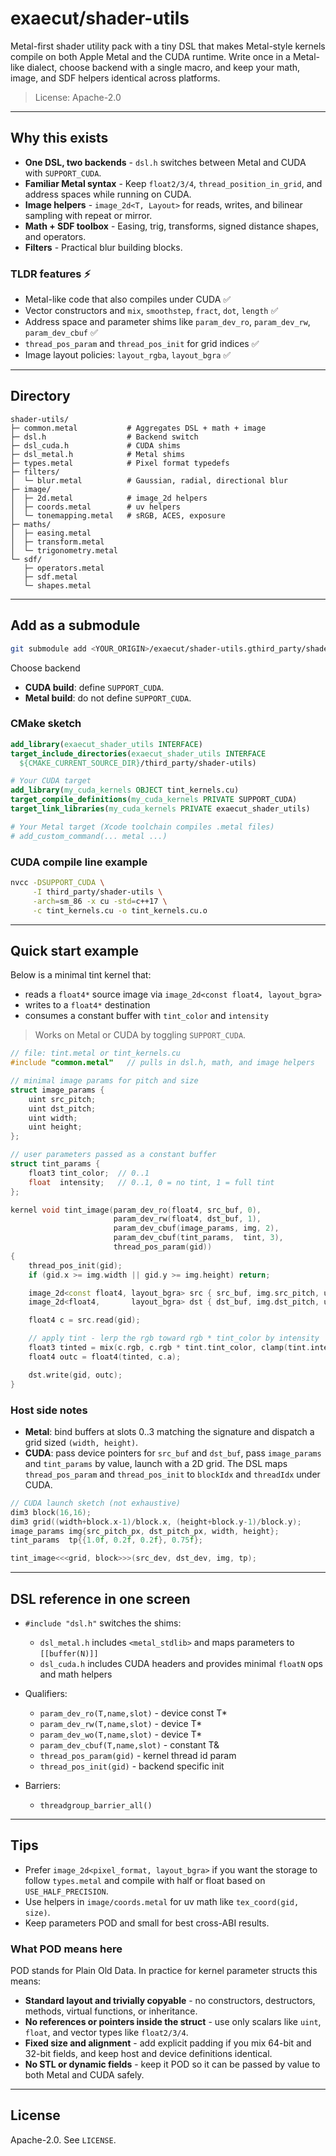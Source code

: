 # exaecut/shader-utils

Metal-first shader utility pack with a tiny DSL that makes Metal-style kernels
compile on both Apple Metal and the CUDA runtime. Write once in a Metal-like
dialect, choose backend with a single macro, and keep your math, image, and SDF
helpers identical across platforms.

> License: Apache-2.0

---

## Why this exists

- **One DSL, two backends** - `dsl.h` switches between Metal and CUDA with
  `SUPPORT_CUDA`.
- **Familiar Metal syntax** - Keep `float2/3/4`, `thread_position_in_grid`, and
  address spaces while running on CUDA.
- **Image helpers** - `image_2d<T, Layout>` for reads, writes, and bilinear
  sampling with repeat or mirror.
- **Math + SDF toolbox** - Easing, trig, transforms, signed distance shapes, and
  operators.
- **Filters** - Practical blur building blocks.

### TLDR features ⚡️

- Metal-like code that also compiles under CUDA ✅
- Vector constructors and `mix`, `smoothstep`, `fract`, `dot`, `length` ✅
- Address space and parameter shims like `param_dev_ro`, `param_dev_rw`,
  `param_dev_cbuf` ✅
- `thread_pos_param` and `thread_pos_init` for grid indices ✅
- Image layout policies: `layout_rgba`, `layout_bgra` ✅

---

## Directory

```dir
shader-utils/
├─ common.metal           # Aggregates DSL + math + image
├─ dsl.h                  # Backend switch
├─ dsl_cuda.h             # CUDA shims
├─ dsl_metal.h            # Metal shims
├─ types.metal            # Pixel format typedefs
├─ filters/
│  └─ blur.metal          # Gaussian, radial, directional blur
├─ image/
│  ├─ 2d.metal            # image_2d helpers
│  ├─ coords.metal        # uv helpers
│  └─ tonemapping.metal   # sRGB, ACES, exposure
├─ maths/
│  ├─ easing.metal
│  ├─ transform.metal
│  └─ trigonometry.metal
└─ sdf/
   ├─ operators.metal
   ├─ sdf.metal
   └─ shapes.metal
```

---

## Add as a submodule

```bash
git submodule add <YOUR_ORIGIN>/exaecut/shader-utils.gthird_party/shader-utilsThen include headers from `third_party/shader-utils
```

Choose backend

- **CUDA build**: define `SUPPORT_CUDA`.
- **Metal build**: do not define `SUPPORT_CUDA`.

### CMake sketch

```cmake
add_library(exaecut_shader_utils INTERFACE)
target_include_directories(exaecut_shader_utils INTERFACE
  ${CMAKE_CURRENT_SOURCE_DIR}/third_party/shader-utils)

# Your CUDA target
add_library(my_cuda_kernels OBJECT tint_kernels.cu)
target_compile_definitions(my_cuda_kernels PRIVATE SUPPORT_CUDA)
target_link_libraries(my_cuda_kernels PRIVATE exaecut_shader_utils)

# Your Metal target (Xcode toolchain compiles .metal files)
# add_custom_command(... metal ...)
````

### CUDA compile line example

```bash
nvcc -DSUPPORT_CUDA \
     -I third_party/shader-utils \
     -arch=sm_86 -x cu -std=c++17 \
     -c tint_kernels.cu -o tint_kernels.cu.o
```

---

## Quick start example

Below is a minimal tint kernel that:

- reads a `float4*` source image via `image_2d<const float4, layout_bgra>`
- writes to a `float4*` destination
- consumes a constant buffer with `tint_color` and `intensity`

> Works on Metal or CUDA by toggling `SUPPORT_CUDA`.

```cpp
// file: tint.metal or tint_kernels.cu
#include "common.metal"   // pulls in dsl.h, math, and image helpers

// minimal image params for pitch and size
struct image_params {
    uint src_pitch;
    uint dst_pitch;
    uint width;
    uint height;
};

// user parameters passed as a constant buffer
struct tint_params {
    float3 tint_color;  // 0..1
    float  intensity;   // 0..1, 0 = no tint, 1 = full tint
};

kernel void tint_image(param_dev_ro(float4, src_buf, 0),
                       param_dev_rw(float4, dst_buf, 1),
                       param_dev_cbuf(image_params, img, 2),
                       param_dev_cbuf(tint_params,  tint, 3),
                       thread_pos_param(gid))
{
    thread_pos_init(gid);
    if (gid.x >= img.width || gid.y >= img.height) return;

    image_2d<const float4, layout_bgra> src { src_buf, img.src_pitch, uint2(img.width, img.height) };
    image_2d<float4,       layout_bgra> dst { dst_buf, img.dst_pitch, uint2(img.width, img.height) };

    float4 c = src.read(gid);

    // apply tint - lerp the rgb toward rgb * tint_color by intensity
    float3 tinted = mix(c.rgb, c.rgb * tint.tint_color, clamp(tint.intensity, 0.0f, 1.0f));
    float4 outc = float4(tinted, c.a);

    dst.write(gid, outc);
}
```

### Host side notes

- **Metal**: bind buffers at slots 0..3 matching the signature and dispatch a
  grid sized `(width, height)`.
- **CUDA**: pass device pointers for `src_buf` and `dst_buf`, pass
  `image_params` and `tint_params` by value, launch with a 2D grid. The DSL maps
  `thread_pos_param` and `thread_pos_init` to `blockIdx` and `threadIdx` under
  CUDA.

```cpp
// CUDA launch sketch (not exhaustive)
dim3 block(16,16);
dim3 grid((width+block.x-1)/block.x, (height+block.y-1)/block.y);
image_params img{src_pitch_px, dst_pitch_px, width, height};
tint_params  tp{{1.0f, 0.2f, 0.2f}, 0.75f};

tint_image<<<grid, block>>>(src_dev, dst_dev, img, tp);
```

---

## DSL reference in one screen

- `#include "dsl.h"` switches the shims:

  - `dsl_metal.h` includes `<metal_stdlib>` and maps parameters to
    `[[buffer(N)]]`
  - `dsl_cuda.h` includes CUDA headers and provides minimal `floatN` ops and
    math helpers
- Qualifiers:

  - `param_dev_ro(T,name,slot)` - device const T\*
  - `param_dev_rw(T,name,slot)` - device T\*
  - `param_dev_wo(T,name,slot)` - device T\*
  - `param_dev_cbuf(T,name,slot)` - constant T&
  - `thread_pos_param(gid)` - kernel thread id param
  - `thread_pos_init(gid)` - backend specific init
- Barriers:

  - `threadgroup_barrier_all()`

---

## Tips

- Prefer `image_2d<pixel_format, layout_bgra>` if you want the storage to follow
  `types.metal` and compile with half or float based on `USE_HALF_PRECISION`.
- Use helpers in `image/coords.metal` for uv math like `tex_coord(gid, size)`.
- Keep parameters POD and small for best cross-ABI results.

### What POD means here

POD stands for Plain Old Data. In practice for kernel parameter structs this
means:

- **Standard layout and trivially copyable** - no constructors, destructors,
  methods, virtual functions, or inheritance.
- **No references or pointers inside the struct** - use only scalars like
  `uint`, `float`, and vector types like `float2/3/4`.
- **Fixed size and alignment** - add explicit padding if you mix 64-bit and
  32-bit fields, and keep host and device definitions identical.
- **No STL or dynamic fields** - keep it POD so it can be passed by value to
  both Metal and CUDA safely.

---

## License

Apache-2.0. See `LICENSE`.
